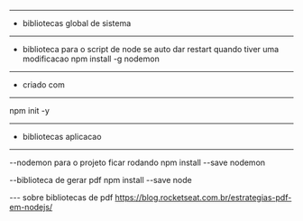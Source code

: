 --- ---------------------------------------------------
- bibliotecas global de sistema
--- ---------------------------------------------------
- biblioteca para o script de node se auto dar restart quando tiver uma modificacao
 npm install -g nodemon 
  
  
--- ---------------------------------------------------
- criado com
--- ---------------------------------------------------
npm init -y


--- ---------------------------------------------------
- bibliotecas aplicacao
--- ---------------------------------------------------

--nodemon para o projeto ficar rodando 
npm install --save nodemon

--biblioteca de gerar pdf
npm install --save node

--- sobre bibliotecas de pdf
https://blog.rocketseat.com.br/estrategias-pdf-em-nodejs/

